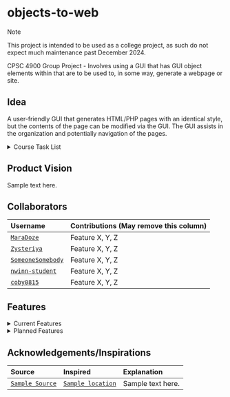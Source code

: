 # objects-to-web
> [!NOTE]
> This project is intended to be used as a college project, as such do not expect much maintenance past December 2024.

CPSC 4900 Group Project - Involves using a GUI that has GUI object elements within that are to be used to, in some way, generate a webpage or site.


## Idea

A user-friendly GUI that generates HTML/PHP pages with an identical style, but the contents of the page can be modified via the GUI.  The GUI assists in the organization and potentially navigation of the pages.

<details>
<summary> Course Task List </summary>

- [X] Submit Formation of Project Teams
- [X] Submit Github Repository
- [X] Read [Github README Formatting](https://docs.github.com/en/get-started/writing-on-github/getting-started-with-writing-and-formatting-on-github/basic-writing-and-formatting-syntax) should you want to work on the README, makes it easier to understand what does what.
- [ ] Submit Project Vision for the Course Project
- [ ] Submit Project Team Roles
- [ ] Submit Product Backlog

</details>

 
## Product Vision

Sample text here.


## Collaborators

| Username | Contributions (May remove this column) |
| :--- | :--- |
| [`MaraDoze`](https://github.com/MaraDoze) | Feature X, Y, Z |
| [`Zysteriya`](https://github.com/Zysteriya) | Feature X, Y, Z |
| [`SomeoneSomebody`](https://github.com/SomeoneSomebody) | Feature X, Y, Z |
| [`nwinn-student`](https://github.com/nwinn-student) | Feature X, Y, Z |
| [`coby0815`](https://github.com/coby0815) | Feature X, Y, Z |

## Features

<details>

<summary>Current Features</summary>

| Title | Description |
| :--- | :--- |
| `Sample title` | Sample description. |
</details>

<details>
<summary>Planned Features</summary>
 
  > There are always going to be features that weren't planned that will be implemented and vice verca.
 
| Title | Description | Estimated Cost | Difficulty Rating |
| :--- | :--- | :--- | :--- |
| `Sample title` | Sample description. | X hours, X people | X/8 |
  
</details>

## Acknowledgements/Inspirations

| Source | Inspired | Explanation |
| :--- | :--- | :--- |
| [`Sample Source`]() | [`Sample location`]() | Sample text here. |
